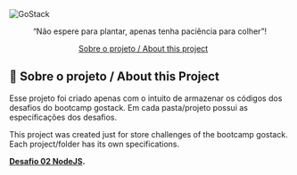 <img alt="GoStack" src="https://storage.googleapis.com/golden-wind/bootcamp-gostack/header-desafios.png" />

<p align="center">“Não espere para plantar, apenas tenha paciência para colher”!</blockquote>


<p align="center">
  <a href="#rocket-sobre-o-desafio">Sobre o projeto / About this project</a>&nbsp;&nbsp;&nbsp;&nbsp;&nbsp;&nbsp;    
</p>

## :rocket: Sobre o projeto / About this Project

Esse projeto foi criado apenas com o intuito de armazenar os códigos dos desafios do bootcamp gostack.
Em cada pasta/projeto possui as especificações dos desafios.

This project was created just for store challenges of the bootcamp gostack.
Each project/folder has its own specifications.

**[Desafio 02 NodeJS](https://github.com/cristianobombazar/bootcamp-gostack-challanges/tree/master/bootcamp-gostack-challange-02).**

